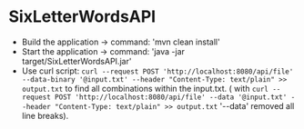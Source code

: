# SixLetterWordsAPI

- Build the application -> command: 'mvn clean install'
- Start the application -> command: 'java -jar target/SixLetterWordsAPI.jar'
- Use curl script: 
```curl --request POST 'http://localhost:8080/api/file' --data-binary '@input.txt' --header "Content-Type: text/plain" >> output.txt``` to find all combinations within the input.txt.
  ( with ```curl --request POST 'http://localhost:8080/api/file' --data '@input.txt' --header "Content-Type: text/plain" >> output.txt``` '--data' removed all line breaks).

